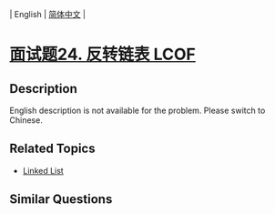
| English | [简体中文](README.md) |

# [面试题24. 反转链表 LCOF](https://leetcode-cn.com/problems/fan-zhuan-lian-biao-lcof/)

## Description

<p>English description is not available for the problem. Please switch to Chinese.</p>

## Related Topics

- [Linked List](https://leetcode-cn.com/tag/linked-list)

## Similar Questions


